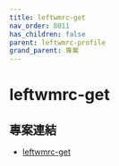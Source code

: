 ```yaml
---
title: leftwmrc-get
nav_order: 8011
has_children: false
parent: leftwmrc-profile
grand_parent: 專案
---
```


# leftwmrc-get


## 專案連結

* [leftwmrc-get](https://github.com/samwhelp/note-about-leftwm/tree/gh-pages/_demo/project/leftwmrc-profile/leftwmrc-get)
